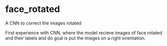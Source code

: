 # face_rotated
A CNN to correct the images rotated

First experience with CNN, where the model recieve images of face rotated and their labels and do goal is put the 
images on a right orientation. 

